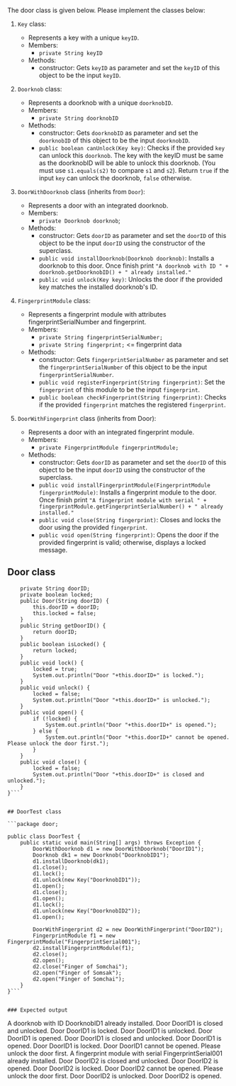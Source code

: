 The door class is given below. Please implement the classes below:

1. `Key` class:
   * Represents a key with a unique `keyID`.
   * Members:
     * `private String keyID`
   * Methods:
     * constructor: Gets `keyID` as parameter and set the `keyID` of this object to be the input `keyID`.

2. `Doorknob` class:
   * Represents a doorknob with a unique `doorknobID`.
   * Members:
     * `private String doorknobID`
   * Methods:
      * constructor: Gets `doorknobID` as parameter and set the `doorknobID` of this object to be the input `doorknobID`.
      * `public boolean canUnlock(Key key)`: Checks if the provided `key` can unlock this `doorknob`. The key with the keyID must be same as the doorknobID will be able to unlock this doorknob. (You must use `s1.equals(s2)` to compare `s1` and `s2`). Return `true` if the input `key` can unlock the doorknob, `false` otherwise.

3. `DoorWithDoorknob` class (inherits from `Door`):
   * Represents a door with an integrated doorknob.
   * Members:
     * `private Doorknob doorknob`;
   * Methods:
     * constructor: Gets `doorID` as parameter and set the `doorID` of this object to be the input `doorID` using the constructor of the superclass.
     * `public void installDoorknob(Doorknob doorknob)`: Installs a doorknob to this door. Once finish print `"A doorknob with ID " + doorknob.getDoorknobID() + " already installed."`
     * `public void unlock(Key key)`: Unlocks the door if the provided key matches the installed doorknob's ID.

4. `FingerprintModule` class:

    * Represents a fingerprint module with attributes fingerprintSerialNumber and fingerprint.
    * Members:
      * `private String fingerprintSerialNumber;`
      * `private String fingerprint;` <= fingerprint data
    * Methods:
      * constructor: Gets `fingerprintSerialNumber` as parameter and set the `fingerprintSerialNumber` of this object to be the input `fingerprintSerialNumber`.
      * `public void registerFingerprint(String fingerprint)`: Set the `fingerprint` of this module to be the input `fingerprint`.
      * `public boolean checkFingerprint(String fingerprint)`: Checks if the provided `fingerprint` matches the registered `fingerprint`.

5. `DoorWithFingerprint` class (inherits from Door):
   * Represents a door with an integrated fingerprint module.
   * Members:
     * `private FingerprintModule fingerprintModule;`
   * Methods:
     * constructor: Gets `doorID` as parameter and set the `doorID` of this object to be the input `doorID` using the constructor of the superclass.
     * `public void installFingerprintModule(FingerprintModule fingerprintModule)`: Installs a fingerprint module to the door. Once finish print `"A fingerprint module with serial " + fingerprintModule.getFingerprintSerialNumber() + " already installed."`
     * `public void close(String fingerprint)`: Closes and locks the door using the provided `fingerprint`.
     * `public void open(String fingerprint)`: Opens the door if the provided fingerprint is valid; otherwise, displays a locked message.


## Door class

```public class Door {
    private String doorID;
    private boolean locked;
    public Door(String doorID) {
        this.doorID = doorID;
        this.locked = false;
    }
    public String getDoorID() {
        return doorID;
    }
    public boolean isLocked() {
        return locked;
    }
    public void lock() {
        locked = true;
        System.out.println("Door "+this.doorID+" is locked.");
    }
    public void unlock() {
        locked = false;
        System.out.println("Door "+this.doorID+" is unlocked.");
    }
    public void open() {
        if (!locked) {
            System.out.println("Door "+this.doorID+" is opened.");
        } else {
            System.out.println("Door "+this.doorID+" cannot be opened. Please unlock the door first.");
        }
    }
    public void close() {
        locked = false;
        System.out.println("Door "+this.doorID+" is closed and unlocked.");
    }
}```


## DoorTest class

```package door;

public class DoorTest {
    public static void main(String[] args) throws Exception {
        DoorWithDoorknob d1 = new DoorWithDoorknob("DoorID1");
        Doorknob dk1 = new Doorknob("DoorknobID1");
        d1.installDoorknob(dk1);
        d1.close();
        d1.lock();
        d1.unlock(new Key("DoorknobID1"));
        d1.open();
        d1.close();
        d1.open();
        d1.lock();
        d1.unlock(new Key("DoorknobID2"));
        d1.open();

        DoorWithFingerprint d2 = new DoorWithFingerprint("DoorID2");
        FingerprintModule f1 = new FingerprintModule("FingerprintSerial001");
        d2.installFingerprintModule(f1);
        d2.close();
        d2.open();
        d2.close("Finger of Somchai");
        d2.open("Finger of Somsak");
        d2.open("Finger of Somchai");
    }
}```


### Expected output

```
A doorknob with ID DoorknobID1 already installed.
Door DoorID1 is closed and unlocked.
Door DoorID1 is locked.
Door DoorID1 is unlocked.
Door DoorID1 is opened.
Door DoorID1 is closed and unlocked.
Door DoorID1 is opened.
Door DoorID1 is locked.
Door DoorID1 cannot be opened. Please unlock the door first.
A fingerprint module with serial FingerprintSerial001 already installed.
Door DoorID2 is closed and unlocked.
Door DoorID2 is opened.
Door DoorID2 is locked.
Door DoorID2 cannot be opened. Please unlock the door first.
Door DoorID2 is unlocked.
Door DoorID2 is opened.
```



